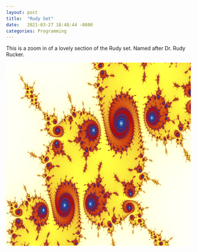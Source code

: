 ```yaml
---
layout: post
title:  "Rudy Set"
date:   2021-03-27 18:48:44 -0800
categories: Programming
---
```

This is a zoom in of a lovely section of the Rudy set. Named after Dr. Rudy Rucker. <br clear="all">
<div style="text-align: center;"><img src="/images/rudy-set.png" width="700" height="500" alt=""></div>


 

